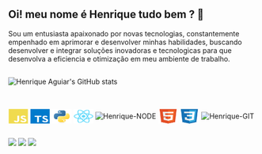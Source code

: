 ## Oi! meu nome é Henrique tudo bem ?  🚀

Sou um entusiasta apaixonado por novas tecnologias, constantemente empenhado em aprimorar e desenvolver minhas habilidades, buscando desenvolver e integrar soluções inovadoras e tecnologicas para que desenvolva a eficiencia e otimização em meu ambiente de trabalho.
##
![Henrique Aguiar's GitHub stats](https://github-readme-stats.vercel.app/api?username=henriqueaguiiar&show_icons=true&theme=radical)
##
<div style="display: inline_block"><br>
  <img align="center" alt="Henrique-Js" height="30" width="40" src="https://raw.githubusercontent.com/devicons/devicon/master/icons/javascript/javascript-plain.svg">
  <img align="center" alt="Henrique-Ts" height="30" width="40" 
    src="https://raw.githubusercontent.com/devicons/devicon/master/icons/typescript/typescript-plain.svg">
  <img align="center" alt="Henrique-Python" height="30" width="40" src="https://raw.githubusercontent.com/devicons/devicon/master/icons/python/python-original.svg">
  <img align="center" alt="Henrique-React" height="30" width="40" src="https://raw.githubusercontent.com/devicons/devicon/master/icons/react/react-original.svg">
  <img align="center" alt="Henrique-NODE" height="30" width="40" src="https://cdn.jsdelivr.net/gh/devicons/devicon@latest/icons/nodejs/nodejs-plain-wordmark.svg">
  <img align="center" alt="Henrique-HTML" height="30" width="40" src="https://raw.githubusercontent.com/devicons/devicon/master/icons/html5/html5-original.svg">
  <img align="center" alt="Henrique-CSS" height="30" width="40" src="https://raw.githubusercontent.com/devicons/devicon/master/icons/css3/css3-original.svg">
  <img align="center" alt="Henrique-GIT" height="30" width="40" src="https://cdn.jsdelivr.net/gh/devicons/devicon@latest/icons/git/git-original.svg">
</div>
          
  ## 
            
<div> 
  <a href="https://instagram.com/henriqueaguiiarp" target="_blank"><img src="https://img.shields.io/badge/-Instagram-%23E4405F?style=for-the-badge&logo=instagram&logoColor=white" target="_blank"></a>
  <a href = "mailto:henriqueaguiarpacheco09@gmail.com"><img src="https://img.shields.io/badge/-Gmail-%23333?style=for-the-badge&logo=gmail&logoColor=white" target="_blank"></a>
  <a href="https://www.linkedin.com/in/henrique-aguiar-35945520b/" target="_blank"><img src="https://img.shields.io/badge/-LinkedIn-%230077B5?style=for-the-badge&logo=linkedin&logoColor=white" target="_blank"></a> 
  
</div>
